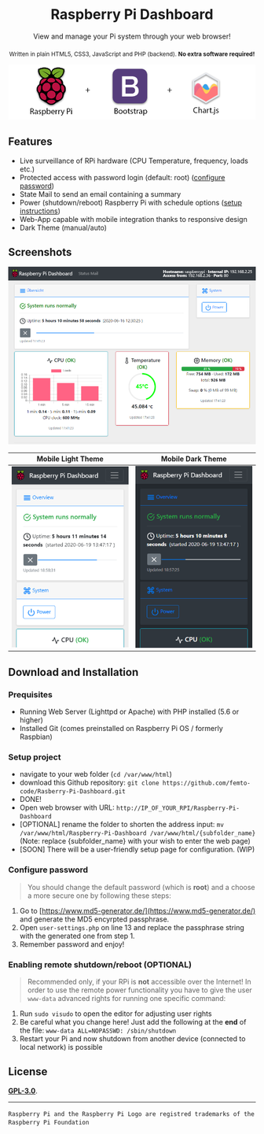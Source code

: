# <div align="center">Raspberry Pi Dashboard</div>

<div align="center">View and manage your Pi system through your web browser!</div>
<p align="center"><sub>Written in plain HTML5, CSS3, JavaScript and PHP (backend). <b>No extra software required!</b></sub></p>

![Intro](img/intro.png?raw=true "Components of this project")

## Features

- Live surveillance of RPi hardware (CPU Temperature, frequency, loads etc.)
- Protected access with password login (default: root) ([configure password](https://github.com/femto-code/Rasberry-Pi-Dashboard#configure-password))
- State Mail to send an email containing a summary
- Power (shutdown/reboot) Raspberry Pi with schedule options ([setup instructions](https://github.com/femto-code/Rasberry-Pi-Dashboard#setup-project))
- Web-App capable with mobile integration thanks to responsive design
- Dark Theme (manual/auto)

## Screenshots

![Preview](img/preview.png?raw=true "Preview of dashboard in a web browser")

| Mobile Light Theme                                | Mobile Dark Theme                               |
|:-------------------------------------------------:|:-----------------------------------------------:|
| ![](img/m2.png?raw=true)                          |                ![](img/m1.png?raw=true)         |

## Download and Installation

### Prequisites

- Running Web Server (Lighttpd or Apache) with PHP installed (5.6 or higher)
- Installed Git (comes preinstalled on Raspberry Pi OS / formerly Raspbian)

### Setup project

- navigate to your web folder (`cd /var/www/html`)
- download this Github repository: `git clone https://github.com/femto-code/Rasberry-Pi-Dashboard.git`
- DONE!
- Open web browser with URL: `http://IP_OF_YOUR_RPI/Raspberry-Pi-Dashboard`
- [OPTIONAL] rename the folder to shorten the address input: `mv /var/www/html/Raspberry-Pi-Dashboard /var/www/html/{subfolder_name}` (Note: replace {subfolder_name} with your wish to enter the web page)
- [SOON] There will be a user-friendly setup page for configuration. (WIP)

### Configure password

>You should change the default password (which is **root**) and a choose a more secure one by following these steps:
1. Go to [https://www.md5-generator.de/](https://www.md5-generator.de/) and generate the MD5 encyrpted passphrase.
2. Open `user-settings.php` on line 13 and replace the passphrase string with the generated one from step 1.
3. Remember password and enjoy!

### Enabling remote shutdown/reboot (OPTIONAL)
> Recommended only, if your RPi is **not** accessible over the Internet!
In order to use the remote power functionality you have to give the user `www-data` advanced rights for running one specific command:
1. Run `sudo visudo` to open the editor for adjusting user rights
2. Be careful what you change here! Just add the following at the **end** of the file: `www-data ALL=NOPASSWD: /sbin/shutdown`
3. Restart your Pi and now shutdown from another device (connected to local network) is possible

## License

[**GPL-3.0**](LICENSE).

---

`Raspberry Pi and the Raspberry Pi Logo are registred trademarks of the Raspberry Pi Foundation`
